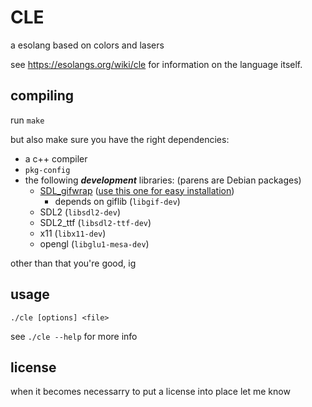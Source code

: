 # CLE
a esolang based on colors and lasers

see https://esolangs.org/wiki/cle for information on the language itself.

## compiling

run `make`

but also make sure you have the right dependencies:

 - a c++ compiler
 - `pkg-config`
 - the following ***development*** libraries: (parens are Debian packages)
   - [SDL_gifwrap](https://github.com/grimfang4/SDL_gifwrap) ([use this one for easy installation](https://github.com/aouwt/SDL_gifwrap))
     - depends on giflib (`libgif-dev`)
   - SDL2 (`libsdl2-dev`)
   - SDL2_ttf (`libsdl2-ttf-dev`)
   - x11 (`libx11-dev`)
   - opengl (`libglu1-mesa-dev`)

other than that you're good, ig

## usage

`./cle [options] <file>`

see `./cle --help` for more info

## license
when it becomes necessarry to put a license into place let me know
